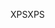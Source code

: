 <span data-ttu-id="4b22a-101">XPS</span><span class="sxs-lookup"><span data-stu-id="4b22a-101">XPS</span></span>
